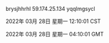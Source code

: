 brysjhhrhl 59.174.25.134 yqqlmgsycl

2022年 03月 28日 星期一 12:10:01 CST

2022年 03月 28日 星期一 04:10:01 GMT
